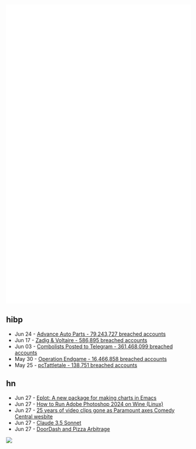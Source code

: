 ![Metrics](https://raw.githubusercontent.com/phixion/phixion/master/metrics.svg)

## hibp

<!--
for https://github.com/phixion/phixion/blob/main/.github/workflows/feeds.yml
-->
<!--START_SECTION:haveibeenpwnd-->
- Jun 24 - [Advance Auto Parts - 79,243,727 breached accounts](https://haveibeenpwned.com/PwnedWebsites#AdvanceAutoParts)
- Jun 17 - [Zadig & Voltaire - 586,895 breached accounts](https://haveibeenpwned.com/PwnedWebsites#ZadigVoltaire)
- Jun 03 - [Combolists Posted to Telegram - 361,468,099 breached accounts](https://haveibeenpwned.com/PwnedWebsites#TelegramCombolists)
- May 30 - [Operation Endgame - 16,466,858 breached accounts](https://haveibeenpwned.com/PwnedWebsites#OperationEndgame)
- May 25 - [pcTattletale - 138,751 breached accounts](https://haveibeenpwned.com/PwnedWebsites#pcTattletale)
<!--END_SECTION:haveibeenpwnd-->

## hn

<!--
for https://github.com/phixion/phixion/blob/main/.github/workflows/feeds.yml
-->
<!--START_SECTION:hn-->
- Jun 27 - [Eplot: A new package for making charts in Emacs](https://lars.ingebrigtsen.no/2024/06/26/a-new-package-for-making-charts-in-emacs-eplot/)
- Jun 27 - [How to Run Adobe Photoshop 2024 on Wine (Linux)](https://forum.mattkc.com/viewtopic.php?t=336)
- Jun 27 - [25 years of video clips gone as Paramount axes Comedy Central wesbite](https://latenighter.com/news/paramount-axes-comedy-central-website-show-clips-library/)
- Jun 27 - [Claude 3.5 Sonnet](https://thezvi.substack.com/p/on-claude-35-sonnet)
- Jun 27 - [DoorDash and Pizza Arbitrage](https://www.readmargins.com/p/doordash-and-pizza-arbitrage)
<!--END_SECTION:hn-->

<!--
for https://yhype.me
-->
![](https://hit.yhype.me/github/profile?user_id=13013670)
